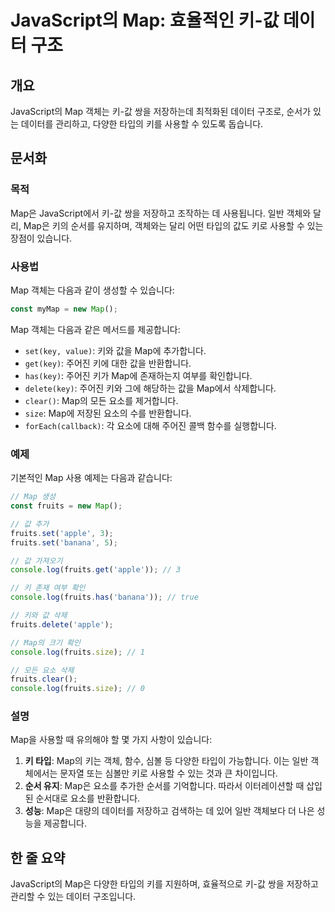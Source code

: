 <!--
Meta Description: # JavaScript의 Map: 효율적인 키-값 데이터 구조 ## 개요 JavaScript의 Map 객체는 키-값 쌍을 저장하는데 최적화된 데이터 구조로, 순서가 있는 데이터를 관리하고, 다양한 타입의 키를 사용할 수 있도록 돕습니다. ## 문서화 ### 목적 Map...
Meta Keywords: fruits, map, map은, 사용할, key
-->

# JavaScript의 Map: 효율적인 키-값 데이터 구조

## 개요
JavaScript의 Map 객체는 키-값 쌍을 저장하는데 최적화된 데이터 구조로, 순서가 있는 데이터를 관리하고, 다양한 타입의 키를 사용할 수 있도록 돕습니다.

## 문서화
### 목적
Map은 JavaScript에서 키-값 쌍을 저장하고 조작하는 데 사용됩니다. 일반 객체와 달리, Map은 키의 순서를 유지하며, 객체와는 달리 어떤 타입의 값도 키로 사용할 수 있는 장점이 있습니다.

### 사용법
Map 객체는 다음과 같이 생성할 수 있습니다:

```javascript
const myMap = new Map();
```

Map 객체는 다음과 같은 메서드를 제공합니다:
- `set(key, value)`: 키와 값을 Map에 추가합니다.
- `get(key)`: 주어진 키에 대한 값을 반환합니다.
- `has(key)`: 주어진 키가 Map에 존재하는지 여부를 확인합니다.
- `delete(key)`: 주어진 키와 그에 해당하는 값을 Map에서 삭제합니다.
- `clear()`: Map의 모든 요소를 제거합니다.
- `size`: Map에 저장된 요소의 수를 반환합니다.
- `forEach(callback)`: 각 요소에 대해 주어진 콜백 함수를 실행합니다.

### 예제
기본적인 Map 사용 예제는 다음과 같습니다:

```javascript
// Map 생성
const fruits = new Map();

// 값 추가
fruits.set('apple', 3);
fruits.set('banana', 5);

// 값 가져오기
console.log(fruits.get('apple')); // 3

// 키 존재 여부 확인
console.log(fruits.has('banana')); // true

// 키와 값 삭제
fruits.delete('apple');

// Map의 크기 확인
console.log(fruits.size); // 1

// 모든 요소 삭제
fruits.clear();
console.log(fruits.size); // 0
```

### 설명
Map을 사용할 때 유의해야 할 몇 가지 사항이 있습니다:
1. **키 타입**: Map의 키는 객체, 함수, 심볼 등 다양한 타입이 가능합니다. 이는 일반 객체에서는 문자열 또는 심볼만 키로 사용할 수 있는 것과 큰 차이입니다.
2. **순서 유지**: Map은 요소를 추가한 순서를 기억합니다. 따라서 이터레이션할 때 삽입된 순서대로 요소를 반환합니다.
3. **성능**: Map은 대량의 데이터를 저장하고 검색하는 데 있어 일반 객체보다 더 나은 성능을 제공합니다.

## 한 줄 요약
JavaScript의 Map은 다양한 타입의 키를 지원하며, 효율적으로 키-값 쌍을 저장하고 관리할 수 있는 데이터 구조입니다.